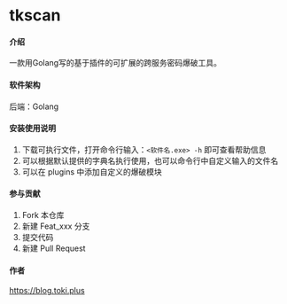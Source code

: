 # tkscan

#### 介绍
一款用Golang写的基于插件的可扩展的跨服务密码爆破工具。

#### 软件架构
后端：Golang

#### 安装使用说明

1. 下载可执行文件，打开命令行输入：`<软件名.exe> -h` 即可查看帮助信息
2. 可以根据默认提供的字典名执行使用，也可以命令行中自定义输入的文件名
3. 可以在 plugins 中添加自定义的爆破模块

#### 参与贡献

1.  Fork 本仓库
2.  新建 Feat_xxx 分支
3.  提交代码
4.  新建 Pull Request

#### 作者

https://blog.toki.plus
